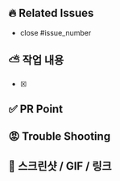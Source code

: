 ## 🔥 Related Issues

- close #issue_number

## ⛅️ 작업 내용

- [x]

## ✅ PR Point

<!-- 무슨 이유로 어떻게 코드를 변경했는지 -->
<!-- 어떤 위험이나 우려가 발견되었는지(팀원이 알아야 할 것) -->
<!-- 어떤 부분에 리뷰어가 집중해야 하는지 -->

## 😡 Trouble Shooting

<!-- 없으면 지우기 -->

## 👀 스크린샷 / GIF / 링크
